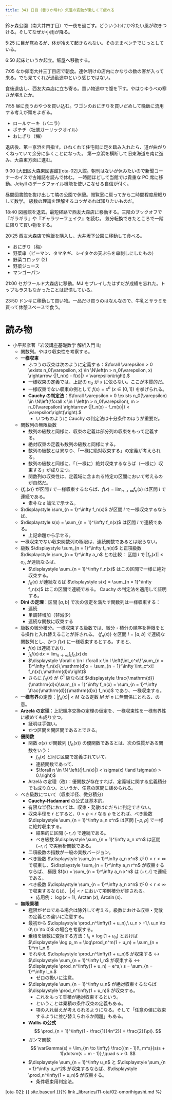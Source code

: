 ```yaml
---
title: 341 日目（曇りか晴れ）気温の変動が激しくて疲れる
---
```


鈴ヶ森公園（南大井四丁目）で一夜を過ごす。どういうわけか冷たい風が吹きつける。そしてなぜか小雨が降る。

5:25 に目が覚めるが、体が冷えて起きられない。そのままベンチでじっとしている。

6:50 起床というか起立。飯屋へ移動する。

7:05 なか卯南大井三丁目店で朝食。連休明けの店内にかなりの数の客が入って来る。でも見てくれが通勤途中という感じではない。

食後退店し、西友大森店に立ち寄る。買い物途中で腹を下す。やはりゆうべの寒さが堪えたか。

7:55 昼に食うおやつを買い込む。ワゴンのおにぎりを買いだめして晩飯に流用する考えが頭をよぎる。
* ロールケーキ（バニラ）
* ポテチ（牡蠣ガーリックオイル）
* おにぎり（梅）

退店後、第一京浜を目指す。ひねくれて住宅街に足を踏み入れたら、道が曲がりくねっていて余分に歩くことになった。
第一京浜を横断して旧東海道を南に進み、大森東方面に進む。

9:00 [大田区大森東図書館][ota-02]入館。朝刊はないが休みたいので新聞コーナーのイスで古雑誌を読んで休む。
一時間ほどして当館では貴重な PC 席に移動。Jekyll のデータファイル機能を使いこなせる自信が付く。

昼間図書館を抜け出して隣の公園で休憩。閲覧室に戻ってから二時間程度居眠りして数学。
級数の理論を理解するコツがあれば知りたいものだ。

18:40 図書館を退去。最短経路で西友大森店に移動する。三階のブックオフで『ギラギラ』や『ギャラリーフェイク』を読む。
気分転換できたところで一階に降りて買い物をする。

20:25 西友大森店で晩飯を購入し、大井坂下公園に移動して食べる。
* おにぎり（梅）
* 野菜串（ピーマン、タマネギ、シイタケの天ぷらを串刺しにしたもの）
* 野菜コロッケ (2)
* 野菜ジュース
* マンゴーパン

21:00 セガワールド大森店に移動。MJ をプレイしたはずだが成績を忘れた。トップもラスもなかったことは記憶している。

23:50 ドンキに移動して買い物。一品だけ買うのはなんなので、牛乳とサラミを買って休憩スペースで食う。

# 読み物

* 小平邦彦著『岩波講座基礎数学 解析入門 II』
  * 関数列。やはり収束性を考察する。
  * **一様収束**
    * ふつうの収束は次のように定義する：$\forall \varepsilon > 0 \exists n_0(\varepsilon, x) \in \N\left(n > n_0(\varepsilon, x) \rightarrow {|f_n(x) - f(x)|} < \varepsilon\right).$
    * 一様収束の定義では、上記の $n_0$ が $x$ に依らない。ここが本質的だ。
    * 一様収束でない収束の例として $f(x) = x^n\ (x \in [0, 1])$ を挙げられる。
    * **Cauchy の判定法**：$\forall \varepsilon > 0 \exists n_0(\varepsilon) \in \N\left(\forall x \in I \left(n > n_0(\varepsilon), m > n_0(\varepsilon) \rightarrow {|f_n(x) - f_m(x)|} < \varepsilon\right)\right).$
      * いつものように Cauchy の判定法は十分条件のほうが重要だ。
  * 関数列の無限級数
    * 数列の級数と同様に、収束の定義は部分列の収束をもって定義する。
    * 絶対収束の定義も数列の級数と同様にする。
    * 数列の級数とは異なり、「一様に絶対収束する」の定義が考えられる。
    * 数列の級数と同様に、「（一様に）絶対収束するならば（一様に）収束する」が成り立つ。
    * 関数列の収束性は、定義域に含まれる特定の区間において考えるのが自然だ。
  * $\{f_n(x)\}$ が区間 $I$ で一様収束するならば、$f(x) = \displaystyle \lim_{n \to \infty} f_n(x)$ は区間 $I$ で連続である。
    * 素朴な $\varepsilon$ 論法で示せる。
  * $\displaystyle \sum_{n = 1}^\infty f_n(x)$ が区間 $I$ で一様収束するならば、
  * $\displaystyle s(x) = \sum_{n = 1}^\infty f_n(x)$ は区間 $I$ で連続である。
    * 上記命題から示せる。
  * 一様収束でない収束関数列の極限は、連続関数であるとは限らない。
  * 級数 $\displaystyle \sum_{n = 1}^\infty f_n(x)$ と正項級数 $\displaystyle \sum_{n = 1}^\infty a_n$ との比較：
    区間 $I$ で ${|f_n(x)|} \le a_n$ が連続ならば、
    * $\displaystyle \sum_{n = 1}^\infty f_n(x)$ はこの区間で一様に絶対収束する。
    * $f_n(x)$ が連続ならば $\displaystyle s(x) = \sum_{n = 1}^\infty f_n(x)$ はこの区間で連続である。
    Cauchy の判定法を適用して証明する。
  * **Dini の定理**：区間 $[a, b]$ で次の仮定を満たす関数列は一様収束する：
    * 連続
    * 単調非増加（非減少）
    * 連続な関数に収束する
  * 級数の微分積分。一様収束する級数では、微分・積分の順序を極限をとる操作と入れ替えることが許される。
    $\{f_n(x)\}$ を区間 $I = {[a, b]}$ で連続な関数列とし、かつ $f(x)$ に一様収束するとする。すると、
    * $f(x)$ は連続であり、
    * $\displaystyle \int_I\!f(x)\,\mathrm{d}x = \lim_{n \to \infty}\int_I\!f_n(x)\,\mathrm{d}x$
    * $\displaystyle \forall c \in I \forall x \in I \left(\int_c^x\! \sum_{n = 1}^\infty f_n(x)\,\mathrm{d}x = \sum_{n = 1}^\infty \int_c^x\! f_n(x)\,\mathrm{d}x\right)$
    * さらに $f_n(x)$ が $C^1$ 級ならば $\displaystyle \frac{\mathrm{d}}{\mathrm{d}x}\sum_{n = 1}^\infty f_n(x) = \sum_{n = 1}^\infty \frac{\mathrm{d}}{\mathrm{d}x} f_n(x)$ であり、一様収束する。
  * **一様有界**の定義：${|f_n(x)|} < M$ なる定数 $M$ が $n$ に無関係にとれる、の意。
  * **Arzelà の定理**：上記順序交換の定理の仮定を、一様収束性を一様有界性に緩めても成り立つ。
    * 証明は手強い。
    * かつ区間を開区間であるとできる。
  * **優関数**
    * 関数 $\sigma(x)$ が関数列 $\{f_n(x)\}$ の優関数であるとは、次の性質がある関数をいう：
      * $f_n(x)$ と同じ区間で定義されていて、
      * 連続関数であって、
      * $\forall n \in \N \left({|f_n(x)|} < \sigma(x) \land \sigma(x) > 0.\right)$
    * Arzelà の定理（改）：優関数が存在すれば、定義域に関する広義積分でも成り立つ。というか、任意の区間に緩められる。
  * べき級数について（収束半径、微分積分）
    * **Cauchy-Hadamard** の公式は基本的。
    * 有限な半径においては、収束・発散はただちに判定できない。
    * 収束半径を $r$ とすると、$0 < \rho < r$ なる $\rho$ をとれば、べき級数 $\displaystyle \sum_{n = 1}^\infty a_n x^n$ は区間 ${[{-\rho}, \rho]}$ で一様に絶対収束する。
      * 結果的に区間 $(-r, r)$ で連続である。
      * べき級数 $\displaystyle \sum_{n = 1}^\infty a_n x^n$ は区間 $(-r, r)$ で実解析関数である。
    * 二項級数の指数が一般の実数バージョン。
    * べき級数 $\displaystyle \sum_{n = 1}^\infty a_n x^n$ が $0 < r < \infty$ で収束し、$\displaystyle \sum_{n = 1}^\infty a_n r^n$ が収束するならば、
      極限 $f(x) = \sum_{n = 1}^\infty a_n x^n$ は $(-r, r]$ で連続である。
    * べき級数 $\displaystyle \sum_{n = 1}^\infty a_n x^n$ が $0 < r \le \infty$ で収束するならば、
      ${|x|} < r$ において項別積分が許される。
      * 応用例： $\log(x + 1)$, $\operatorname{Arctan}(x)$, $\operatorname{Arcsin}(x)$.
  * **無限乗積**
    * 極限がゼロである場合は除外して考える。級数における収束・発散の定義との違いに注意する。
    * 最初から $\displaystyle \prod_n^\infty(1 + u_n),\ u_n > -1,\ u_n \to 0\ (n \to 0)$ の場合を考察する。
    * 乗積を級数に変換する方法：$l_n = \log(1 + u_n)$ とおけば
      $\displaystyle \log p_m = \log\prod_n^m(1 + u_n) = \sum_{n = 1}^m l_n.$
    * それゆえ $\displaystyle \prod_n^\infty(1 + u_n)$ が収束する $\leftrightarrow$ $\displaystyle \sum_{n = 1}^\infty l_n$ が収束する $\leftrightarrow$ $\displaystyle \prod_n^\infty(1 + u_n) = e^s,\ s = \sum_{n = 1}^\infty l_n.$
      * ゼロの扱いに注意。
    * $\displaystyle \sum_{n = 1}^\infty u_n$ が絶対収束するならば $\displaystyle \prod_n^\infty(1 + u_n)$ が収束する。
      * これをもって乗積が絶対収束するという。
      * ということは乗積の条件収束の定義もある。
      * 項の入れ替えが考えられるようになる。そして「任意の値に収束するように並び替えられるか問題」もある。
    * **Wallis の公式**
      $$
      \prod_{n = 1}^\infty(1 - \frac{1}{4n^2}) = \frac{2}{\pi}.
      $$
    * ガンマ関数
      $$
      \varGamma(s) = \lim_{m \to \infty} \frac{(m - 1)!\, m^s}{s(s + 1)\dotsm(s + m - 1)},\quad s > 0.
      $$
    * $\displaystyle \sum_{n = 1}^\infty u_n$ と $\displaystyle \sum_{n = 1}^\infty u_n^2$ が収束するならば、$\displaystyle \prod_n^\infty(1 + u_n)$ が収束する。
      * 条件収束用判定法。

[ota-02]: {{ site.baseurl }}{% link _libraries/11-ota/02-omorihigashi.md %}
